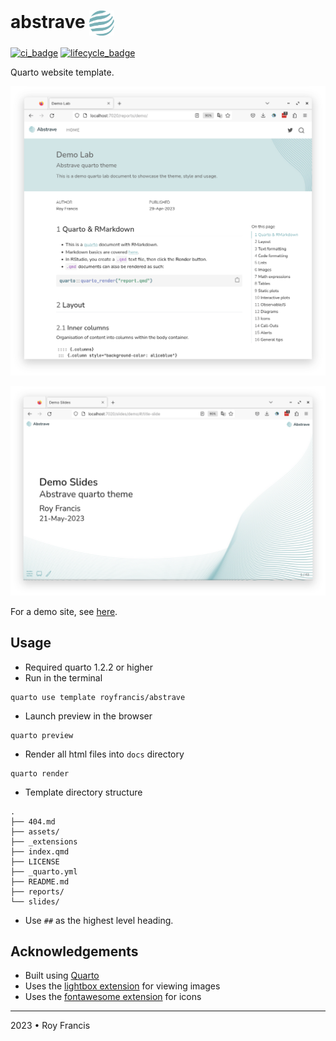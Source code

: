 # abstrave <span><a href="https://github.com/royfrancis/abstrave"><img src="assets/logo.png" style="height:40px;vertical-align:middle;"></a></span> 

[![ci_badge](https://github.com/royfrancis/abstrave/workflows/deploy/badge.svg)](https://github.com/royfrancis/abstrave/actions?workflow=deploy)    [![lifecycle_badge](https://lifecycle.r-lib.org/articles/figures/lifecycle-experimental.svg)](https://lifecycle.r-lib.org/articles/stages.html#experimental)

Quarto website template.

![Report preview](preview-report.png)

![Slide preview](preview-slide.png)

For a demo site, see [here](https://royfrancis.github.io/abstrave).

## Usage

- Required quarto 1.2.2 or higher
- Run in the terminal

```
quarto use template royfrancis/abstrave
```

- Launch preview in the browser

```
quarto preview
```

- Render all html files into `docs` directory

```
quarto render
```


- Template directory structure

```
.
├── 404.md
├── assets/
├── _extensions
├── index.qmd
├── LICENSE
├── _quarto.yml
├── README.md
├── reports/
└── slides/
```

- Use `##` as the highest level heading.

## Acknowledgements

- Built using [Quarto](https://quarto.org/)
- Uses the [lightbox extension](https://github.com/quarto-ext/lightbox) for viewing images
- Uses the [fontawesome extension](https://github.com/quarto-ext/fontawesome) for icons

---

2023 • Roy Francis

